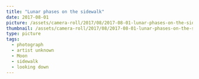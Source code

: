 ```yaml
---
title: "Lunar phases on the sidewalk"
date: 2017-08-01
picture: /assets/camera-roll/2017/08/2017-08-01-lunar-phases-on-the-sidewalk/20170801_050415335_iOS.jpg
thumbnail: /assets/camera-roll/2017/08/2017-08-01-lunar-phases-on-the-sidewalk/20170801_050415335_iOS-thumbnail.jpg
type: picture
tags:
  - photograph
  - artist unknown
  - Moon
  - sidewalk
  - looking down
---
```

